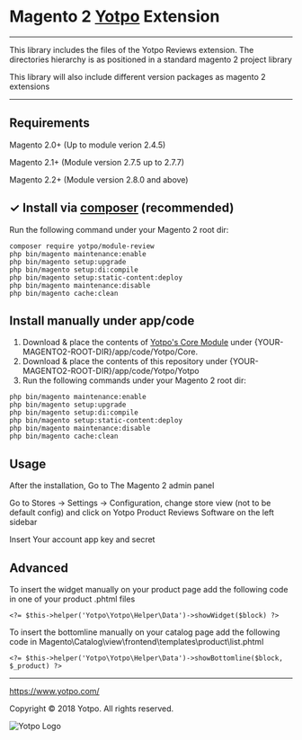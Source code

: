 # Magento 2 [Yotpo](https://www.yotpo.com/) Extension

---

This library includes the files of the Yotpo Reviews extension.
The directories hierarchy is as positioned in a standard magento 2 project library

This library will also include different version packages as magento 2 extensions

---

## Requirements
Magento 2.0+ (Up to module verion 2.4.5)

Magento 2.1+ (Module version 2.7.5 up to 2.7.7)

Magento 2.2+ (Module version 2.8.0 and above)

## ✓ Install via [composer](https://getcomposer.org/download/) (recommended)
Run the following command under your Magento 2 root dir:

```
composer require yotpo/module-review
php bin/magento maintenance:enable
php bin/magento setup:upgrade
php bin/magento setup:di:compile
php bin/magento setup:static-content:deploy
php bin/magento maintenance:disable
php bin/magento cache:clean
```

## Install manually under app/code
1. Download & place the contents of [Yotpo's Core Module](https://github.com/YotpoLtd/magento2-module-yotpo-core) under {YOUR-MAGENTO2-ROOT-DIR}/app/code/Yotpo/Core.
2. Download & place the contents of this repository under {YOUR-MAGENTO2-ROOT-DIR}/app/code/Yotpo/Yotpo  
3. Run the following commands under your Magento 2 root dir:
```
php bin/magento maintenance:enable
php bin/magento setup:upgrade
php bin/magento setup:di:compile
php bin/magento setup:static-content:deploy
php bin/magento maintenance:disable
php bin/magento cache:clean
```

## Usage

After the installation, Go to The Magento 2 admin panel

Go to Stores -> Settings -> Configuration, change store view (not to be default config) and click on Yotpo Product Reviews Software on the left sidebar

Insert Your account app key and secret

## Advanced

To insert the widget manually on your product page add the following code in one of your product .phtml files

```
<?= $this->helper('Yotpo\Yotpo\Helper\Data')->showWidget($block) ?>
```

To insert the bottomline manually on your catalog page add the following code in Magento\Catalog\view\frontend\templates\product\list.phtml

```
<?= $this->helper('Yotpo\Yotpo\Helper\Data')->showBottomline($block, $_product) ?>
```

---

https://www.yotpo.com/

Copyright © 2018 Yotpo. All rights reserved.  

![Yotpo Logo](https://yap.yotpo.com/assets/images/logo_login.png)
